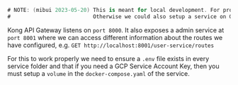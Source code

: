 ```csharp
# NOTE: (mibui 2023-05-20) This is meant for local development. For production we will probably use some offering from GCP since have credits for that.
#                          Otherwise we could also setup a service on GCP that runs the Kong API Gateway image
```

Kong API Gateway listens on `port 8000`. It also exposes a admin service at `port 8001` where we can access different information about the routes we have configured, e.g. `GET http://localhost:8001/user-service/routes`

For this to work properly we need to ensure a `.env` file exists in every service folder and that if you need a GCP Service Account Key, then you must setup a `volume` in the `docker-compose.yaml` of the service. 
